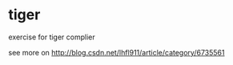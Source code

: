 # tiger
exercise for tiger complier

see more on http://blog.csdn.net/lhfl911/article/category/6735561
